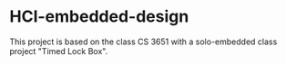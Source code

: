 # HCI-embedded-design
This project is based on the class CS 3651 with a solo-embedded class project "Timed Lock Box".
